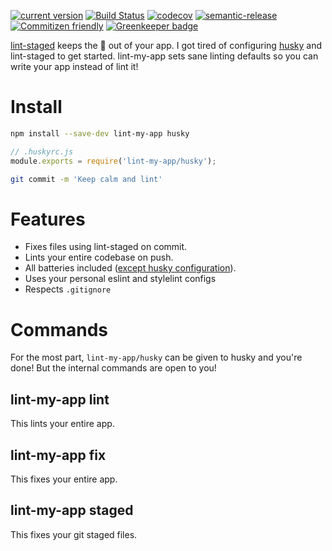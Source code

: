 [![current version](https://img.shields.io/npm/v/lint-my-app.svg)](https://www.npmjs.com/package/lint-my-app)
[![Build Status](https://travis-ci.org/saiichihashimoto/lint-my-app.svg?branch=master)](https://travis-ci.org/saiichihashimoto/lint-my-app)
[![codecov](https://codecov.io/gh/saiichihashimoto/lint-my-app/branch/master/graph/badge.svg)](https://codecov.io/gh/saiichihashimoto/lint-my-app)
[![semantic-release](https://img.shields.io/badge/%20%20%F0%9F%93%A6%F0%9F%9A%80-semantic--release-e10079.svg)](https://github.com/semantic-release/semantic-release)
[![Commitizen friendly](https://img.shields.io/badge/commitizen-friendly-brightgreen.svg)](http://commitizen.github.io/cz-cli/)
[![Greenkeeper badge](https://badges.greenkeeper.io/saiichihashimoto/lint-my-app.svg)](https://greenkeeper.io/)

[lint-staged](https://github.com/okonet/lint-staged) keeps the :poop: out of your app. I got tired of configuring [husky](https://github.com/typicode/husky) and lint-staged to get started. lint-my-app sets sane linting defaults so you can write your app instead of lint it!

# Install
```sh
npm install --save-dev lint-my-app husky
```

```js
// .huskyrc.js
module.exports = require('lint-my-app/husky');
```

```sh
git commit -m 'Keep calm and lint'
```

# Features
- Fixes files using lint-staged on commit.
- Lints your entire codebase on push.
- All batteries included ([except husky configuration](https://github.com/typicode/husky/issues/245)).
- Uses your personal eslint and stylelint configs
- Respects `.gitignore`

# Commands
For the most part, `lint-my-app/husky` can be given to husky and you're done! But the internal commands are open to you!

## lint-my-app lint
This lints your entire app.

## lint-my-app fix
This fixes your entire app.

## lint-my-app staged
This fixes your git staged files.
